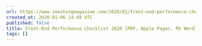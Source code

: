 ```yaml
---
url: https://www.smashingmagazine.com/2020/01/front-end-performance-checklist-2020-pdf-pages/
created_at: 2020-01-06 14:49 UTC
published: false
title: Front-End Performance Checklist 2020 [PDF, Apple Pages, MS Word]
tags: []
---
```



